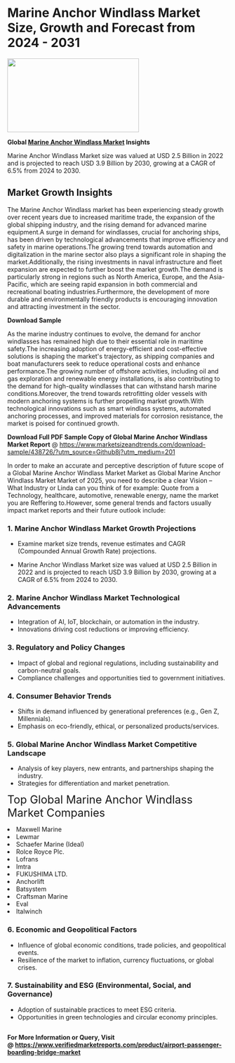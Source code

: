 <H1>Marine Anchor Windlass Market Size, Growth and Forecast from 2024 - 2031</H1><img class="aligncenter size-medium wp-image-584254" src="https://thirdeyenews.in/wp-content/uploads/2024/09/Global-Market-Research-300x168.jpeg" alt="" width="300" height="168" /><p><strong>Global&nbsp;<a href="https://www.marketsizeandtrends.com/download-sample/438726/?utm_source=Github8j?utm_medium=201">Marine Anchor Windlass Market</a> Insights</strong></p><p>Marine Anchor Windlass Market size was valued at USD 2.5 Billion in 2022 and is projected to reach USD 3.9 Billion by 2030, growing at a CAGR of 6.5% from 2024 to 2030.</p><p><h2>Market Growth Insights</h2> <p>The Marine Anchor Windlass market has been experiencing steady growth over recent years due to increased maritime trade, the expansion of the global shipping industry, and the rising demand for advanced marine equipment.A surge in demand for windlasses, crucial for anchoring ships, has been driven by technological advancements that improve efficiency and safety in marine operations.The growing trend towards automation and digitalization in the marine sector also plays a significant role in shaping the market.Additionally, the rising investments in naval infrastructure and fleet expansion are expected to further boost the market growth.The demand is particularly strong in regions such as North America, Europe, and the Asia-Pacific, which are seeing rapid expansion in both commercial and recreational boating industries.Furthermore, the development of more durable and environmentally friendly products is encouraging innovation and attracting investment in the sector.</p> <p><strong>Download Sample</strong></p> <p>As the marine industry continues to evolve, the demand for anchor windlasses has remained high due to their essential role in maritime safety.The increasing adoption of energy-efficient and cost-effective solutions is shaping the market's trajectory, as shipping companies and boat manufacturers seek to reduce operational costs and enhance performance.The growing number of offshore activities, including oil and gas exploration and renewable energy installations, is also contributing to the demand for high-quality windlasses that can withstand harsh marine conditions.Moreover, the trend towards retrofitting older vessels with modern anchoring systems is further propelling market growth.With technological innovations such as smart windlass systems, automated anchoring processes, and improved materials for corrosion resistance, the market is poised for continued growth.<p><span class=""><strong>Download Full PDF Sample Copy of Global Marine Anchor Windlass Market Report</strong> @ <a href="https://www.marketsizeandtrends.com/download-sample/438726/?utm_source=Github8j?utm_medium=201" target="_blank">https://www.marketsizeandtrends.com/download-sample/438726/?utm_source=Github8j?utm_medium=201</a></span></p><p>In order to make an accurate and perceptive description of future scope of a Global&nbsp;Marine Anchor Windlass Market Market as Global&nbsp;Marine Anchor Windlass Market Market of 2025, you need to describe a clear Vision &ndash; What Industry or Linda can you think of for example: Quote from a Technology, healthcare, automotive, renewable energy, name the market you are Reffering to.However, some general trends and factors usually impact market reports and their future outlook include:</p><h3>1.&nbsp;<strong>Marine Anchor Windlass Market Growth Projections</strong></h3><ul><li>Examine market size trends, revenue estimates and CAGR (Compounded Annual Growth Rate) projections.</li><li><p>Marine Anchor Windlass Market size was valued at USD 2.5 Billion in 2022 and is projected to reach USD 3.9 Billion by 2030, growing at a CAGR of 6.5% from 2024 to 2030.</p></li></ul><h3>2.&nbsp;<strong>Marine Anchor Windlass Market Technological Advancements</strong></h3><ul><li>Integration of AI, IoT, blockchain, or automation in the industry.</li><li>Innovations driving cost reductions or improving efficiency.</li></ul><h3>3.&nbsp;<strong>Regulatory and Policy Changes</strong></h3><ul><li>Impact of global and regional regulations, including sustainability and carbon-neutral goals.</li><li>Compliance challenges and opportunities tied to government initiatives.</li></ul><h3>4.&nbsp;<strong>Consumer Behavior Trends</strong></h3><ul><li>Shifts in demand influenced by generational preferences (e.g., Gen Z, Millennials).</li><li>Emphasis on eco-friendly, ethical, or personalized products/services.</li></ul><h3>5.&nbsp;<strong>Global Marine Anchor Windlass Market Competitive Landscape</strong></h3><ul><li>Analysis of key players, new entrants, and partnerships shaping the industry.</li><li>Strategies for differentiation and market penetration.</li></ul><p data-pm-slice="1 1 []"><span style="color: inherit; font-family: inherit; font-size: 25px;">Top Global Marine Anchor Windlass Market Companies</span></p><div class="" data-test-id=""><p><li>Maxwell Marine</li><li> Lewmar</li><li> Schaefer Marine (Ideal)</li><li> Rolce Royce Plc.</li><li> Lofrans</li><li> Imtra</li><li> FUKUSHIMA LTD.</li><li> Anchorlift</li><li> Batsystem</li><li> Craftsman Marine</li><li> Eval</li><li> Italwinch</li></p></div><h3>6.&nbsp;<strong>Economic and Geopolitical Factors</strong></h3><ul><li>Influence of global economic conditions, trade policies, and geopolitical events.</li><li>Resilience of the market to inflation, currency fluctuations, or global crises.</li></ul><h3>7.&nbsp;<strong>Sustainability and ESG (Environmental, Social, and Governance)</strong></h3><ul><li>Adoption of sustainable practices to meet ESG criteria.</li><li>Opportunities in green technologies and circular economy principles.</li></ul><h2><strong style="font-size: 14px;">For More Information or Query, Visit @&nbsp;</strong><a style="background-color: #ffffff; font-size: 14px;" href="https://www.marketsizeandtrends.com/report/marine-anchor-windlass-market/" target="_blank">https://www.verifiedmarketreports.com/product/airport-passenger-boarding-bridge-market</a></h2>